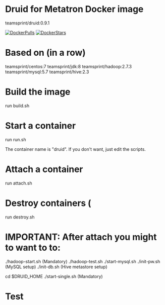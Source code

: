 # Druid for Metatron Docker image

teamsprint/druid:0.9.1

[![DockerPulls](https://img.shields.io/docker/pulls/teamsprint/docker-druid.svg)](https://registry.hub.docker.com/u/teamsprint/docker-druid/)
[![DockerStars](https://img.shields.io/docker/stars/teamsprint/docker-druid.svg)](https://registry.hub.docker.com/u/teamsprint/docker-druid/)

# Based on (in a row)

teamsprint/centos:7
teamsprint/jdk:8
teamsprint/hadoop:2.7.3
teamsprint/mysql:5.7
teamsprint/hive:2.3

# Build the image

run build.sh

# Start a container

run run.sh

The container name is "druid". If you don't want, just edit the scripts.

# Attach a container

run attach.sh

# Destroy containers (

run destroy.sh

# IMPORTANT: After attach you might to want to to:
./hadoop-start.sh   (Mandatory)
./hadoop-test.sh
./start-mysql.sh
./init-pw.sh (MySQL setup)
./init-db.sh (Hive metastore setup)

cd $DRUID_HOME
./start-single.sh   (Mandatory)

# Test





